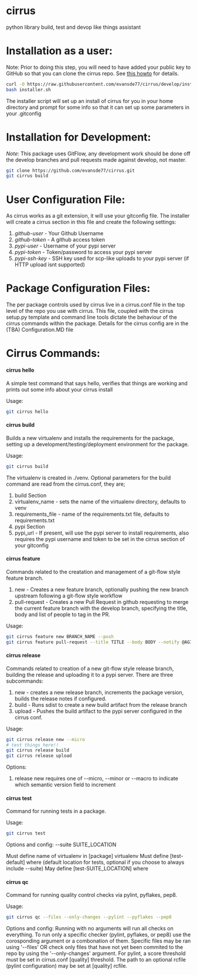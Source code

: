 cirrus
======

python library build, test and devop like things assistant


Installation as a user:
=======================
Note: Prior to doing this step, you will need to have added your public key to GitHub so that you can clone the cirrus repo. See [this howto](https://help.github.com/articles/generating-ssh-keys) for details.


```bash
curl -O https://raw.githubusercontent.com/evansde77/cirrus/develop/installer.sh
bash installer.sh
```

The installer script will set up an install of cirrus for you in your home directory 
and prompt for some info so that it can set up some parameters in your .gitconfig 



Installation for Development:
=============================

_Note_: This package uses GitFlow, any development work should be done off the develop branches and 
pull requests made against develop, not master. 

```bash
git clone https://github.com/evansde77/cirrus.git 
git cirrus build
```


User Configuration File:
========================

As cirrus works as a git extension, it will use your gitconfig file. The installer will create a cirrus section in this file and create the following settings:

1. *github-user* - Your Github Username
1. *github-token* - A github access token
1. *pypi-user* - Username of your pypi server
1. *pypi-token* - Token/password to access your pypi server
1. *pypi-ssh-key* - SSH key used for scp-like uploads to your pypi server (if HTTP upload isnt supported)


Package Configuration Files:
============================

The per package controls used by cirrus live in a cirrus.conf file in the top level of the repo you use with cirrus. 
This file, coupled with the cirrus setup.py template and command line tools dictate the behaviour of the cirrus commands within the package. Details for the cirrus config are in the (TBA) Configuration.MD file


Cirrus Commands:
================ 

#### cirrus hello 
A simple test command that says hello, verifies that things are working and prints out some info about your cirrus install

Usage:
```bash
git cirrus hello
```


#### cirrus build
Builds a new virtualenv and installs the requirements for the package, setting up a development/testing/deployment environment for the package. 

Usage:
```bash
git cirrus build 
```

The virtualenv is created in ./venv. 
Optional parameters for the build command are read from the cirrus.conf, they are;

1. build Section
  1. virtualenv_name - sets the name of the virtualenv directory, defaults to venv
  2. requirements_file - name of the requirements.txt file, defaults to requirements.txt 
3. pypi Section
  4. pypi_url - If present, will use the pypi server to install requirements, also requires the pypi username and token to be set in the cirrus section of your gitconfig  


#### cirrus feature
Commands related to the creatation and management of a git-flow style feature branch.

1. new - Creates a new feature branch, optionally pushing the new branch upstream following a git-flow style workflow
2. pull-request - Creates a new Pull Request in github requesting to merge the current feature branch with the develop branch, specifying the title, body and list of people to tag in the PR. 

Usage:
```bash 
git cirrus feature new BRANCH_NAME --push
git cirrus feature pull-request --title TITLE --body BODY --notify @AGITHUBUSER,@ANOTHERGITHUBUSER
```


#### cirrus release
Commands related to creation of a new git-flow style release branch, building the release and uploading it to a pypi server. 
There are three subcommands:

1. new - creates a new release branch, increments the package version, builds the release notes if configured. 
2. build - Runs sdist to create a new build artifact from the release branch 
3. upload - Pushes the build artifact to the pypi server configured in the cirrus conf. 

Usage:
```bash 
git cirrus release new --micro 
# test things here!!
git cirrus release build 
git cirrus release upload 
```

Options:

1. release new requires one of --micro, --minor or --macro to indicate which semantic version field to increment


#### cirrus test
Command for running tests in a package.

Usage:
```bash 
git cirrus test
```

Options and config:
--suite SUITE_LOCATION

Must define name of virtualenv in [package] virtualenv
Must define [test-default] where (default location for tests, optional if you choose to always include --suite)
May define [test-SUITE_LOCATION] where


#### cirrus qc
Command for running quality control checks via pylint, pyflakes, pep8.

Usage:
```bash 
git cirrus qc --files --only-changes --pylint --pyflakes --pep8
```

Options and config:
Running with no arguments will run all checks on everything. To run only a specific checker (pylint, pyflakes, or pep8) use the corosponding argument or a combonation of them.
Specific files may be ran using '--files' OR check only files that have not yet been commited to the repo by using the '--only-changes' argument.
For pylint, a score threshold must be set in cirrus.conf [quality] threshold. The path to an optional rcfile (pylint configuration) may be set at [quality] rcfile.
